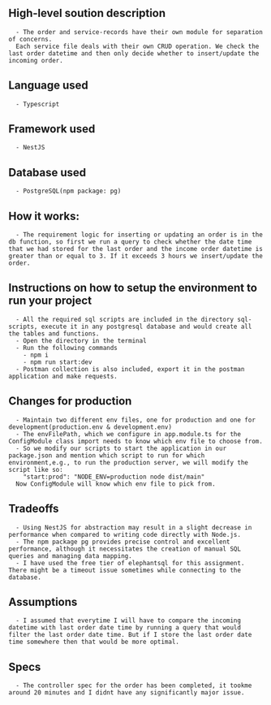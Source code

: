 ## High-level soution description
      - The order and service-records have their own module for separation of concerns.
      Each service file deals with their own CRUD operation. We check the last order datetime and then only decide whether to insert/update the incoming order.   
## Language used
      - Typescript

## Framework used
      - NestJS

## Database used
      - PostgreSQL(npm package: pg)

## How it works:
      - The requirement logic for inserting or updating an order is in the db function, so first we run a query to check whether the date time that we had stored for the last order and the income order datetime is greater than or equal to 3. If it exceeds 3 hours we insert/update the order.

## Instructions on how to setup the environment to run your project
      - All the required sql scripts are included in the directory sql-scripts, execute it in any postgresql database and would create all the tables and functions.
      - Open the directory in the terminal
      - Run the following commands
        - npm i
        - npm run start:dev
      - Postman collection is also included, export it in the postman application and make requests.

## Changes for production
      - Maintain two different env files, one for production and one for development(production.env & development.env)
      - The envFilePath, which we configure in app.module.ts for the ConfigModule class import needs to know which env file to choose from.
      - So we modify our scripts to start the application in our package.json and mention which script to run for which environment,e.g., to run the production server, we will modify the script like so:
        "start:prod": "NODE_ENV=production node dist/main" 
      Now ConfigModule will know which env file to pick from.
        
  ## Tradeoffs
      - Using NestJS for abstraction may result in a slight decrease in performance when compared to writing code directly with Node.js.
      - The npm package pg provides precise control and excellent performance, although it necessitates the creation of manual SQL queries and managing data mapping.
      - I have used the free tier of elephantsql for this assignment. There might be a timeout issue sometimes while connecting to the database.


## Assumptions
      - I assumed that everytime I will have to compare the incoming datetime with last order date time by running a query that would filter the last order date time. But if I store the last order date time somewhere then that would be more optimal.

## Specs
      - The controller spec for the order has been completed, it tookme around 20 minutes and I didnt have any significantly major issue.
